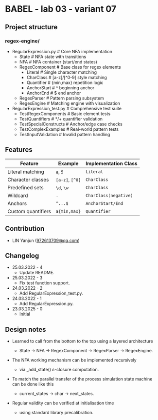 # BABEL - lab 03 - variant 07

## Project structure

### regex-engine/

- RegularExpression.py # Core NFA implementation
   - State # NFA state with transitions
   - NFA # NFA container (start/end states)
   - RegexComponent # Base class for regex elements
      - Literal # Single character matching
      - CharClass # [a-z]/[^0-9] style matching
      - Quantifier # {min,max} repetition logic
      - AnchorStart # ^ beginning anchor
      - AnchorEnd # $ end anchor
   - RegexParser # Pattern parsing subsystem
   - RegexEngine # Matching engine with visualization
- RegularExpression_test.py # Comprehensive test suite
   - TestRegexComponents # Basic element tests
   - TestQuantifiers # */+ quantifier validation
   - TestSpecialConstructs # Anchor/edge case checks
   - TestComplexExamples # Real-world pattern tests
   - TestInputValidation # Invalid pattern handling

## Features

| Feature          | Example        | Implementation Class |
|------------------|----------------|----------------------|
| Literal matching | `a`, `5`       | `Literal`            |
| Character classes| `[a-z]`, `[^0]`| `CharClass`          |
| Predefined sets  | `\d`, `\w`     | `CharClass`          |
| Wildcard         | `.`            | `CharClass(negative)`|
| Anchors          | `^...$`        | `AnchorStart/End`    |
| Custom quantifiers| `a{min,max}`  | `Quantifier`         |

## Contribution

- LIN Yanjun (972613709@qq.com)

## Changelog

- 25.03.2022 - 4
   - Update README.
- 25.03.2022 - 3
   - Fix test function support.
- 24.03.2022 - 2
   - Add RegularExpression_test.py.
- 24.03.2022 - 1
   - Add RegularExpression.py.
- 23.03.2025 - 0
   - Initial

## Design notes

- Learned to call from the bottom to the top using a layered architecture
   - State → NFA → RegexComponent → RegexParser → RegexEngine.

- The NFA working mechanism can be implemented recursively
   - via _add_state() ε-closure computation.

- To match the parallel transfer of the process simulation state machine can be done like this
   - current_states → char → next_states.

- Regular validity can be verified at initialisation time
   - using standard library precalibration.
